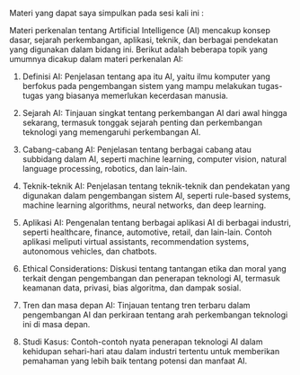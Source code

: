 Materi yang dapat saya simpulkan pada sesi kali ini : 

Materi perkenalan tentang Artificial Intelligence (AI) mencakup konsep dasar, sejarah perkembangan, aplikasi, teknik, dan berbagai pendekatan yang digunakan dalam bidang ini. Berikut adalah beberapa topik yang umumnya dicakup dalam materi perkenalan AI:

1. Definisi AI: Penjelasan tentang apa itu AI, yaitu ilmu komputer yang berfokus pada pengembangan sistem yang mampu melakukan tugas-tugas yang biasanya memerlukan kecerdasan manusia.

2. Sejarah AI: Tinjauan singkat tentang perkembangan AI dari awal hingga sekarang, termasuk tonggak sejarah penting dan perkembangan teknologi yang memengaruhi perkembangan AI.

3. Cabang-cabang AI: Penjelasan tentang berbagai cabang atau subbidang dalam AI, seperti machine learning, computer vision, natural language processing, robotics, dan lain-lain.

4. Teknik-teknik AI: Penjelasan tentang teknik-teknik dan pendekatan yang digunakan dalam pengembangan sistem AI, seperti rule-based systems, machine learning algorithms, neural networks, dan deep learning.

5. Aplikasi AI: Pengenalan tentang berbagai aplikasi AI di berbagai industri, seperti healthcare, finance, automotive, retail, dan lain-lain. Contoh aplikasi meliputi virtual assistants, recommendation systems, autonomous vehicles, dan chatbots.

6. Ethical Considerations: Diskusi tentang tantangan etika dan moral yang terkait dengan pengembangan dan penerapan teknologi AI, termasuk keamanan data, privasi, bias algoritma, dan dampak sosial.

7. Tren dan masa depan AI: Tinjauan tentang tren terbaru dalam pengembangan AI dan perkiraan tentang arah perkembangan teknologi ini di masa depan.

8. Studi Kasus: Contoh-contoh nyata penerapan teknologi AI dalam kehidupan sehari-hari atau dalam industri tertentu untuk memberikan pemahaman yang lebih baik tentang potensi dan manfaat AI.

